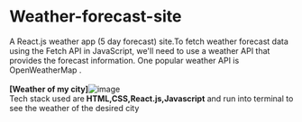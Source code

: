 # Weather-forecast-site
A React.js weather app (5 day forecast) site.To fetch weather forecast data using the Fetch API in JavaScript, we'll need to use a weather API that provides the forecast information. One popular weather API is OpenWeatherMap .
<br /> 
<br/>
<b>[Weather of my city]</b>![image](https://github.com/Sonali2558/Weather-forecast-site/assets/83879227/0a18ed2d-5263-499f-9022-90a3bb1620ab)
<br/>
Tech stack used are<b> HTML,CSS,React.js,Javascript</b> and run into terminal to see the weather of the desired city
<br /> 

